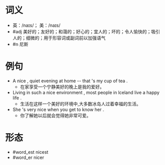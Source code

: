 # 词义
- 英：/naɪs/； 美：/naɪs/
- #adj 美好的；友好的；和蔼的；好心的；宜人的；坏的；令人愉快的；吸引人的；细微的；用于形容词或副词前以加强语气
- #n 尼斯
# 例句
- A nice , quiet evening at home -- that 's my cup of tea .
	- 在家享受一个宁静美好的晚上是我的爱好。
- Living in such a nice environment , most people in lceland live a happy life .
	- 生活在这样一个美好的环境中,大多数冰岛人过着幸福的生活。
- She 's very nice when you get to know her .
	- 你了解她以后就会觉得她非常可爱。
# 形态
- #word_est nicest
- #word_er nicer
